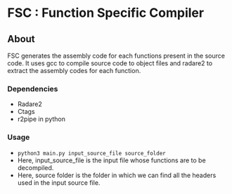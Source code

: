 # FSC : Function Specific Compiler

## About
FSC generates the assembly code for each functions present in the source code. It uses gcc to compile source code to object files and radare2 to extract the assembly codes for each function. 

### Dependencies
* Radare2
* Ctags
* r2pipe in python

### Usage
* `python3 main.py input_source_file source_folder`
* Here, input_source_file is the input file whose functions are to be decompiled.
* Here, source folder is the folder in which we can find all the headers used in the input source file.